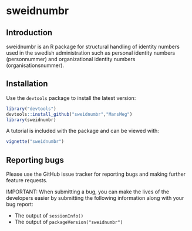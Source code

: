 sweidnumbr
==========

## Introduction

sweidnumbr is an R package for structural handling of identity numbers used in the swedish administration such as personal identity numbers (personnummer) and organizational identity numbers (organisationsnummer).

## Installation

Use the `devtools` package to install the latest version:
```r
library("devtools")
devtools::install_github("sweidnumbr","MansMeg")
library(sweidnumbr)
```

A tutorial is included with the package and can be viewed with:
```r
vignette("sweidnumbr")
```

## Reporting bugs

Please use the GitHub issue tracker for reporting bugs and making further feature requests.

IMPORTANT: When submitting a bug, you can make the lives of the developers easier by submitting the following information along with your bug report:
- The output of `sessionInfo()`
- The output of `packageVersion("sweidnumbr")`
